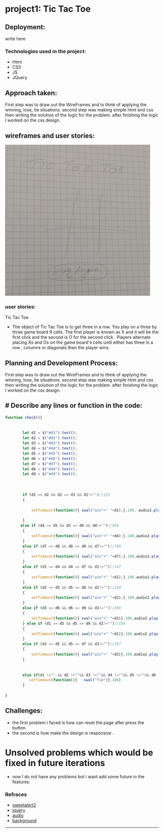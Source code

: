 # project1: **Tic Tac Toe**

## Deployment:
write here


### Technologies used in the project:
* Html
* CSS
* JS
* JQuery


## Approach taken:
First step was to draw out the WireFrames and to think of applying the winning, lose, tie situations. second step was making simple html and css then writing the solution of the logic for the problem. after finishing the logic I worked on the css design.


## wireframes and user stories:
![wireframe](images\wireframe.jpeg)
### user stories:
Tic Tac Toe
- The object of Tic Tac Toe is to get three in a row. You play on a three by three game board 9 cells. The first player is known as X and it will be the first click and the second is O for the second click . Players alternate placing Xs and Os on the game board's cells until either has three in a row , columns or diagonals then the player wins.

## Planning and Development Process:
First step was to draw out the WireFrames and to think of applying the winning, lose, tie situations. second step was making simple html and css then writing the solution of the logic for the problem. after finishing the logic I worked on the css design.

## # Describe any lines or function in the code:
```js
function check(){

        
        let d1 = $("#d1").text();
        let d2 = $("#d2").text();
        let d3 = $("#d3").text();
        let d4 = $("#d4").text();
        let d5 = $("#d5").text();
        let d6 = $("#d6").text();
        let d7 = $("#d7").text();
        let d8 = $("#d8").text();
        let d9 = $("#d9").text();



        if (d1 == d2 && d2 == d3 && d1!="")//123
        {
             
            setTimeout(function(){ swal("win"+" "+d1);},100, audio2.play())
           
        }
       else if (d4 == d5 && d5 == d6 && d4!="")//456
        {
            setTimeout(function(){ swal("win"+" "+d4);},100,audio2.play())
        }
        else if (d7 == d8 && d8 == d9 && d7!="")//789
        {
            setTimeout(function(){ swal("win"+" "+d7);},100,audio2.play())
        }
        else if (d1 == d4 && d4 == d7 && d1!="")//147
        {
            setTimeout(function(){ swal("win"+" "+d1);},100,audio2.play())
        }
        else if (d2 == d5 && d5 == d8 && d2!="")//258
        {
            setTimeout(function(){ swal("win"+" "+d2);},100,audio2.play())
        }
        else if (d3 == d6 && d6 == d9 && d3!="")//369
        {
            setTimeout(function(){ swal("win"+" "+d3)},100,audio2.play())
        } else if (d1 == d5 && d5 == d9 && d1!="")//159
        {
            setTimeout(function(){ swal("win"+" "+d1)},100,audio2.play())
        }
        else if (d3 == d5 && d5 == d7 && d3!="")//357
        {
            setTimeout(function(){ swal("win"+" "+d3)},100,audio2.play())
        }
        
   
        else if(d1 !="" && d2 !=""&& d3 !=""&& d4 !=""&& d5 !=""&& d6 !="" && d7 !=""&& d8 !=""&& d9 !=""){
           setTimeout(function(){   swal("Tie")},100)
        }
        
}

```
## Challenges:
- the first problem i faced is how can reset the page after press the button.
- the second is how make the design is responsive .

# Unsolved problems which would be fixed in future iterations
- now I do not have any problems but i want add some future in the features.
### Refraces
- [sweetalert2](https://cdnjs.cloudflare.com/ajax/libs/sweetalert/1.1.3/sweetalert.css)
- [jquery](https://code.jquery.com/jquery-3.4.1.min.js)
- [audio](http://soundbible.com/tags-click.html)
- [background](https://unsplash.com/s/photos/background-game)

---